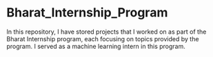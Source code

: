 # Bharat_Internship_Program
In this repository, I have stored projects that I worked on as part of the Bharat Internship program, each focusing on topics provided by the program. I served as a machine learning intern in this program.
